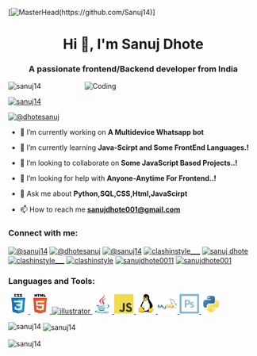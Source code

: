 [![MasterHead](https://1.bp.blogspot.com/-7A4WynwLsM...)(https://github.com/Sanuj14)]
<h1 align="center">Hi 👋, I'm Sanuj Dhote</h1>
<h3 align="center">A passionate frontend/Backend developer from India</h3>
<img align="right" alt="Coding" width="350" src="https://cdn.dribbble.com/users/1292677/screenshots/6139167/avento.gif">



<p align="left"> <img src="https://komarev.com/ghpvc/?username=sanuj14&label=Profile%20views&color=0e75b6&style=flat" alt="sanuj14" /> </p>

<p align="left"> <a href="https://github.com/ryo-ma/github-profile-trophy"><img src="https://github-profile-trophy.vercel.app/?username=sanuj14" alt="sanuj14" /></a> </p>

<p align="left"> <a href="https://twitter.com/@dhotesanuj" target="blank"><img src="https://img.shields.io/twitter/follow/@dhotesanuj?logo=twitter&style=for-the-badge" alt="@dhotesanuj" /></a> </p>

- 🔭 I’m currently working on **A Multidevice Whatsapp bot**

- 🌱 I’m currently learning **Java-Scirpt and Some FrontEnd Languages.!**

- 👯 I’m looking to collaborate on **Some JavaScript Based Projects..!**

- 🤝 I’m looking for help with **Anyone-Anytime For Frontend..!**

- 💬 Ask me about **Python,SQL,CSS,Html,JavaScirpt**

- 📫 How to reach me **sanujdhote001@gmail.com**

<h3 align="left">Connect with me:</h3>
<p align="left">
<a href="https://codepen.io/@sanuj14" target="blank"><img align="center" src="https://raw.githubusercontent.com/rahuldkjain/github-profile-readme-generator/master/src/images/icons/Social/codepen.svg" alt="@sanuj14" height="30" width="40" /></a>
<a href="https://twitter.com/@dhotesanuj" target="blank"><img align="center" src="https://raw.githubusercontent.com/rahuldkjain/github-profile-readme-generator/master/src/images/icons/Social/twitter.svg" alt="@dhotesanuj" height="30" width="40" /></a>
<a href="https://stackoverflow.com/users/@sanuj14" target="blank"><img align="center" src="https://raw.githubusercontent.com/rahuldkjain/github-profile-readme-generator/master/src/images/icons/Social/stack-overflow.svg" alt="@sanuj14" height="30" width="40" /></a>
<a href="https://codesandbox.com/clashinstyle___" target="blank"><img align="center" src="https://raw.githubusercontent.com/rahuldkjain/github-profile-readme-generator/master/src/images/icons/Social/codesandbox.svg" alt="clashinstyle___" height="30" width="40" /></a>
<a href="https://fb.com/sanuj dhote" target="blank"><img align="center" src="https://raw.githubusercontent.com/rahuldkjain/github-profile-readme-generator/master/src/images/icons/Social/facebook.svg" alt="sanuj dhote" height="30" width="40" /></a>
<a href="https://instagram.com/clashinstyle___" target="blank"><img align="center" src="https://raw.githubusercontent.com/rahuldkjain/github-profile-readme-generator/master/src/images/icons/Social/instagram.svg" alt="clashinstyle___" height="30" width="40" /></a>
<a href="https://www.youtube.com/c/clashinstyle" target="blank"><img align="center" src="https://raw.githubusercontent.com/rahuldkjain/github-profile-readme-generator/master/src/images/icons/Social/youtube.svg" alt="clashinstyle" height="30" width="40" /></a>
<a href="https://www.hackerrank.com/sanujdhote0011" target="blank"><img align="center" src="https://raw.githubusercontent.com/rahuldkjain/github-profile-readme-generator/master/src/images/icons/Social/hackerrank.svg" alt="sanujdhote0011" height="30" width="40" /></a>
<a href="https://www.leetcode.com/sanujdhote001" target="blank"><img align="center" src="https://raw.githubusercontent.com/rahuldkjain/github-profile-readme-generator/master/src/images/icons/Social/leet-code.svg" alt="sanujdhote001" height="30" width="40" /></a>
</p>

<h3 align="left">Languages and Tools:</h3>
<p align="left"> <a href="https://www.w3schools.com/css/" target="_blank" rel="noreferrer"> <img src="https://raw.githubusercontent.com/devicons/devicon/master/icons/css3/css3-original-wordmark.svg" alt="css3" width="40" height="40"/> </a> <a href="https://www.w3.org/html/" target="_blank" rel="noreferrer"> <img src="https://raw.githubusercontent.com/devicons/devicon/master/icons/html5/html5-original-wordmark.svg" alt="html5" width="40" height="40"/> </a> <a href="https://www.adobe.com/in/products/illustrator.html" target="_blank" rel="noreferrer"> <img src="https://www.vectorlogo.zone/logos/adobe_illustrator/adobe_illustrator-icon.svg" alt="illustrator" width="40" height="40"/> </a> <a href="https://www.java.com" target="_blank" rel="noreferrer"> <img src="https://raw.githubusercontent.com/devicons/devicon/master/icons/java/java-original.svg" alt="java" width="40" height="40"/> </a> <a href="https://developer.mozilla.org/en-US/docs/Web/JavaScript" target="_blank" rel="noreferrer"> <img src="https://raw.githubusercontent.com/devicons/devicon/master/icons/javascript/javascript-original.svg" alt="javascript" width="40" height="40"/> </a> <a href="https://www.linux.org/" target="_blank" rel="noreferrer"> <img src="https://raw.githubusercontent.com/devicons/devicon/master/icons/linux/linux-original.svg" alt="linux" width="40" height="40"/> </a> <a href="https://www.mysql.com/" target="_blank" rel="noreferrer"> <img src="https://raw.githubusercontent.com/devicons/devicon/master/icons/mysql/mysql-original-wordmark.svg" alt="mysql" width="40" height="40"/> </a> <a href="https://www.photoshop.com/en" target="_blank" rel="noreferrer"> <img src="https://raw.githubusercontent.com/devicons/devicon/master/icons/photoshop/photoshop-line.svg" alt="photoshop" width="40" height="40"/> </a> <a href="https://www.python.org" target="_blank" rel="noreferrer"> <img src="https://raw.githubusercontent.com/devicons/devicon/master/icons/python/python-original.svg" alt="python" width="40" height="40"/> </a> </p>

<p><img align="left" src="https://github-readme-stats.vercel.app/api/top-langs?username=sanuj14&show_icons=true&locale=en&layout=compact" alt="sanuj14" /></p>

<p>&nbsp;<img align="center" src="https://github-readme-stats.vercel.app/api?username=sanuj14&show_icons=true&locale=en" alt="sanuj14" /></p>

<p><img align="center" src="https://github-readme-streak-stats.herokuapp.com/?user=sanuj14&" alt="sanuj14" /></p>
